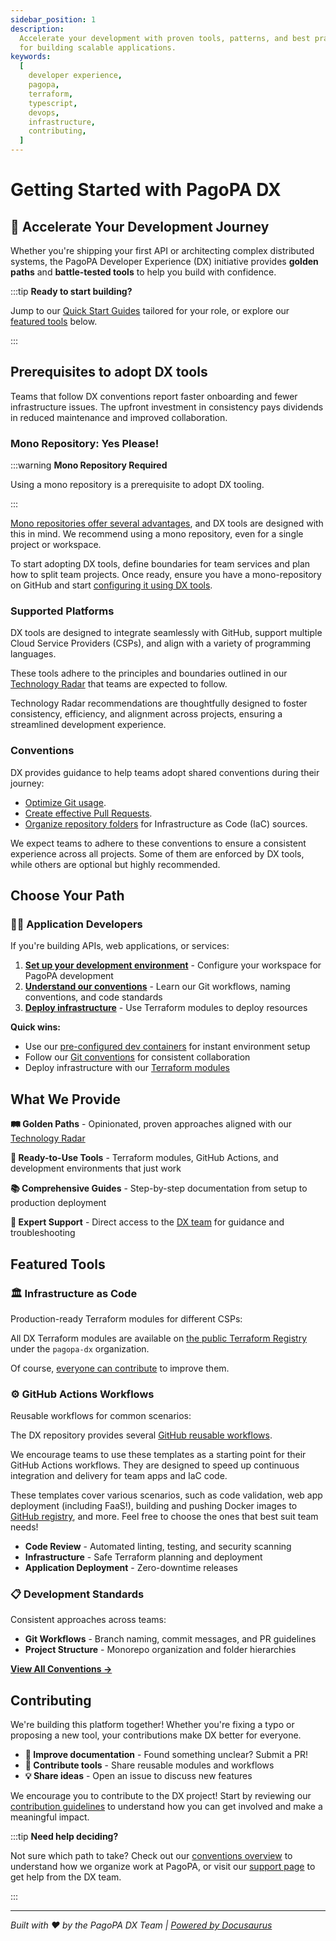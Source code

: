 ```yaml
---
sidebar_position: 1
description:
  Accelerate your development with proven tools, patterns, and best practices
  for building scalable applications.
keywords:
  [
    developer experience,
    pagopa,
    terraform,
    typescript,
    devops,
    infrastructure,
    contributing,
  ]
---
```


# Getting Started with PagoPA DX

## 🚀 Accelerate Your Development Journey

Whether you're shipping your first API or architecting complex distributed
systems, the PagoPA Developer Experience (DX) initiative provides **golden
paths** and **battle-tested tools** to help you build with confidence.

:::tip **Ready to start building?**

Jump to our [Quick Start Guides](#choose-your-path) tailored for your role, or
explore our [featured tools](#featured-tools) below.

:::

## Prerequisites to adopt DX tools

Teams that follow DX conventions report faster onboarding and fewer
infrastructure issues. The upfront investment in consistency pays dividends in
reduced maintenance and improved collaboration.

### Mono Repository: Yes Please!

:::warning **Mono Repository Required**

Using a mono repository is a prerequisite to adopt DX tooling.

:::

[Mono repositories offer several advantages](https://pagopa.github.io/technology-radar/methods-and-patterns/monorepo.html),
and DX tools are designed with this in mind. We recommend using a mono
repository, even for a single project or workspace.

To start adopting DX tools, define boundaries for team services and plan how to
split team projects. Once ready, ensure you have a mono-repository on GitHub and
start [configuring it using DX tools](monorepository-setup.md).

### Supported Platforms

DX tools are designed to integrate seamlessly with GitHub, support multiple
Cloud Service Providers (CSPs), and align with a variety of programming
languages.

These tools adhere to the principles and boundaries outlined in our
[Technology Radar](https://pagopa.github.io/technology-radar/index.html) that
teams are expected to follow.

Technology Radar recommendations are thoughtfully designed to foster
consistency, efficiency, and alignment across projects, ensuring a streamlined
development experience.

### Conventions

DX provides guidance to help teams adopt shared conventions during their
journey:

- [Optimize Git usage](github/git/index.md).
- [Create effective Pull Requests](github/pull-requests/index.md).
- [Organize repository folders](terraform/infra-folder-structure.md) for
  Infrastructure as Code (IaC) sources.

We expect teams to adhere to these conventions to ensure a consistent experience
across all projects. Some of them are enforced by DX tools, while others are
optional but highly recommended.

## Choose Your Path

### 👩‍💻 Application Developers

If you're building APIs, web applications, or services:

1. **[Set up your development environment](monorepository-setup.md)** -
   Configure your workspace for PagoPA development
1. **[Understand our conventions](github/index.md)** - Learn our Git workflows,
   naming conventions, and code standards
1. **[Deploy infrastructure](terraform/index.md)** - Use Terraform modules to
   deploy resources

**Quick wins:**

- Use our [pre-configured dev containers](dev-containers/index.md) for instant
  environment setup
- Follow our [Git conventions](github/git/index.md) for consistent collaboration
- Deploy infrastructure with our
  [Terraform modules](terraform/using-terraform-registry-modules.md)

## What We Provide

**🛤️ Golden Paths** - Opinionated, proven approaches aligned with our
[Technology Radar](https://pagopa.github.io/technology-radar/)

**🔧 Ready-to-Use Tools** - Terraform modules, GitHub Actions, and development
environments that just work

**📚 Comprehensive Guides** - Step-by-step documentation from setup to
production deployment

**🤝 Expert Support** - Direct access to the
[DX team](https://github.com/orgs/pagopa/teams/engineering-team-devex) for
guidance and troubleshooting

## Featured Tools

### 🏛️ **Infrastructure as Code**

Production-ready Terraform modules for different CSPs:

All DX Terraform modules are available on
[the public Terraform Registry](https://registry.terraform.io/namespaces/pagopa-dx)
under the `pagopa-dx` organization.

Of course,
[everyone can contribute](./contributing/contributing-to-dx-terraform-modules.md)
to improve them.

### ⚙️ **GitHub Actions Workflows**

Reusable workflows for common scenarios:

The DX repository provides several
[GitHub reusable workflows](https://github.com/pagopa/dx/tree/main/.github/workflows).

We encourage teams to use these templates as a starting point for their GitHub
Actions workflows. They are designed to speed up continuous integration and
delivery for team apps and IaC code.

These templates cover various scenarios, such as code validation, web app
deployment (including FaaS!), building and pushing Docker images to
[GitHub registry](https://github.com/orgs/pagopa/packages?repo_name=dx), and
more. Feel free to choose the ones that best suit team needs!

- **Code Review** - Automated linting, testing, and security scanning
- **Infrastructure** - Safe Terraform planning and deployment
- **Application Deployment** - Zero-downtime releases

### 📋 **Development Standards**

Consistent approaches across teams:

- **Git Workflows** - Branch naming, commit messages, and PR guidelines
- **Project Structure** - Monorepo organization and folder hierarchies

[**View All Conventions →**](github/index.md)

## Contributing

We're building this platform together! Whether you're fixing a typo or proposing
a new tool, your contributions make DX better for everyone.

- **📝 Improve documentation** - Found something unclear? Submit a PR!
- **🔧 Contribute tools** - Share reusable modules and workflows
- **💡 Share ideas** - Open an issue to discuss new features

We encourage you to contribute to the DX project! Start by reviewing our
[contribution guidelines](https://github.com/pagopa/dx/blob/main/CONTRIBUTING.md)
to understand how you can get involved and make a meaningful impact.

:::tip **Need help deciding?**

Not sure which path to take? Check out our
[conventions overview](github/index.md) to understand how we organize work at
PagoPA, or visit our [support page](support.md) to get help from the DX team.

:::

---

_Built with ❤️ by the PagoPA DX Team |
[Powered by Docusaurus](https://docusaurus.io/)_
